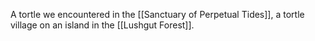 A tortle we encountered in the [[Sanctuary of Perpetual Tides]], a tortle village on an island in the [[Lushgut Forest]].